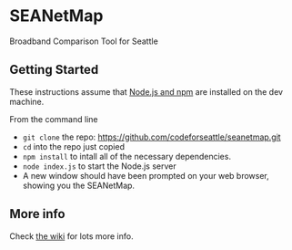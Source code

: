 # SEANetMap
Broadband Comparison Tool for Seattle

## Getting Started
These instructions assume that [Node.js and npm](http://blog.nodeknockout.com/post/65463770933/how-to-install-node-js-and-npm) are installed on the dev machine.

From the command line
- `git clone` the repo: https://github.com/codeforseattle/seanetmap.git
- `cd` into the repo just copied
- `npm install` to intall all of the necessary dependencies.
- `node index.js` to start the Node.js server 
- A new window should have been prompted on your web browser, showing you the SEANetMap. 

## More info
Check [the wiki](https://github.com/codeforseattle/seanetmap/wiki) for lots more info.
